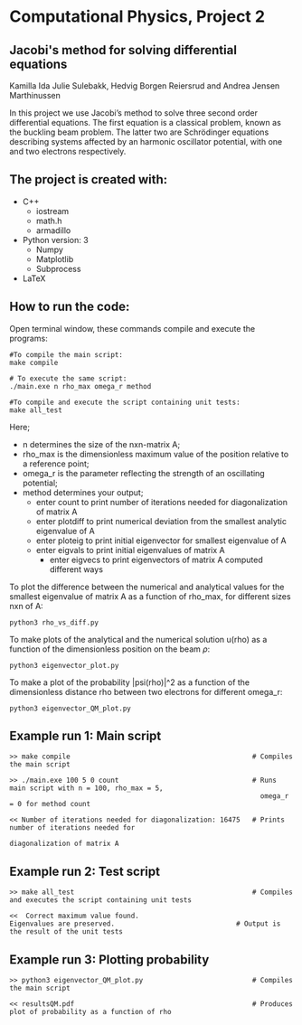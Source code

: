 # Computational Physics, Project 2 
## Jacobi's method for solving differential equations

Kamilla Ida Julie Sulebakk, Hedvig Borgen Reiersrud and Andrea Jensen Marthinussen

In this project we use Jacobi’s method to solve three second order differential equations. The first equation is a classical problem, known as the buckling beam problem. The latter two are Schrödinger equations describing systems affected by an harmonic oscillator potential, with one and two electrons respectively.

## The project is created with:
* C++
  * iostream
  * math.h
  * armadillo
* Python version: 3
	* Numpy 
	* Matplotlib
  * Subprocess
* LaTeX

## How to run the code:
Open terminal window, these commands compile and execute the programs: 
```
#To compile the main script:
make compile

# To execute the same script:
./main.exe n rho_max omega_r method

#To compile and execute the script containing unit tests:
make all_test

```
Here; 
* n determines the size of the nxn-matrix A;
* rho_max is the dimensionless maximum value of the position relative to a reference point;
* omega_r is the parameter reflecting the strength of an oscillating potential;
* method determines your output; 
	* enter count to print number of iterations needed for diagonalization of matrix A
  * enter plotdiff to print numerical deviation from the smallest analytic eigenvalue of A
  * enter ploteig to print initial eigenvector for smallest eigenvalue of A
  * enter eigvals to print initial eigenvalues of matrix A
	* enter eigvecs to print eigenvectors of matrix A computed different ways

	
To plot the difference between the numerical and analytical values for the smallest eigenvalue of matrix A as a function of rho_max, for different sizes nxn of A:
```
python3 rho_vs_diff.py
```

To make plots of the analytical and the numerical solution u(rho) as a function of the dimensionless position on the beam $\rho$:
```
python3 eigenvector_plot.py
```

To make a plot of the probability |psi(rho)|^2 as a function of the dimensionless distance rho between two electrons for different omega_r:
```
python3 eigenvector_QM_plot.py
```
	


## Example run 1: Main script
```
>> make compile                                             # Compiles the main script

>> ./main.exe 100 5 0 count                                 # Runs main script with n = 100, rho_max = 5,
                                                              omega_r = 0 for method count

<< Number of iterations needed for diagonalization: 16475   # Prints number of iterations needed for
                                                              diagonalization of matrix A
```

## Example run 2: Test script
```
>> make all_test                                            # Compiles and executes the script containing unit tests

<<  Correct maximum value found.
Eigenvalues are preserved.                	            # Output is the result of the unit tests
```


## Example run 3: Plotting probability
```
>> python3 eigenvector_QM_plot.py                           # Compiles the main script

<< resultsQM.pdf                                            # Produces plot of probability as a function of rho

```
